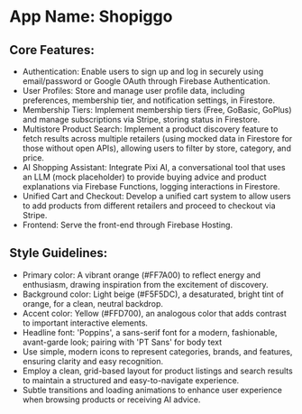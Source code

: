 # **App Name**: Shopiggo

## Core Features:

- Authentication: Enable users to sign up and log in securely using email/password or Google OAuth through Firebase Authentication.
- User Profiles: Store and manage user profile data, including preferences, membership tier, and notification settings, in Firestore.
- Membership Tiers: Implement membership tiers (Free, GoBasic, GoPlus) and manage subscriptions via Stripe, storing status in Firestore.
- Multistore Product Search: Implement a product discovery feature to fetch results across multiple retailers (using mocked data in Firestore for those without open APIs), allowing users to filter by store, category, and price.
- AI Shopping Assistant: Integrate Pixi AI, a conversational tool that uses an LLM (mock placeholder) to provide buying advice and product explanations via Firebase Functions, logging interactions in Firestore.
- Unified Cart and Checkout: Develop a unified cart system to allow users to add products from different retailers and proceed to checkout via Stripe.
- Frontend: Serve the front-end through Firebase Hosting.

## Style Guidelines:

- Primary color: A vibrant orange (#FF7A00) to reflect energy and enthusiasm, drawing inspiration from the excitement of discovery.
- Background color: Light beige (#F5F5DC), a desaturated, bright tint of orange, for a clean, neutral backdrop.
- Accent color: Yellow (#FFD700), an analogous color that adds contrast to important interactive elements.
- Headline font: 'Poppins', a sans-serif font for a modern, fashionable, avant-garde look; pairing with 'PT Sans' for body text
- Use simple, modern icons to represent categories, brands, and features, ensuring clarity and easy recognition.
- Employ a clean, grid-based layout for product listings and search results to maintain a structured and easy-to-navigate experience.
- Subtle transitions and loading animations to enhance user experience when browsing products or receiving AI advice.